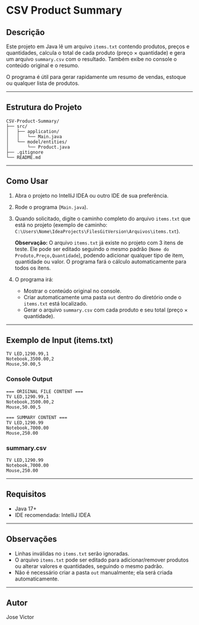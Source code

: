 # CSV Product Summary

## Descrição
Este projeto em Java lê um arquivo `items.txt` contendo produtos, preços e quantidades, calcula o total de cada produto (preço × quantidade) e gera um arquivo `summary.csv` com o resultado. Também exibe no console o conteúdo original e o resumo.

O programa é útil para gerar rapidamente um resumo de vendas, estoque ou qualquer lista de produtos.

---

## Estrutura do Projeto
```
CSV-Product-Summary/
├── src/
│   ├── application/
│   │   └── Main.java
│   └── model/entities/
│       └── Product.java
├── .gitignore
└── README.md
```

---

## Como Usar

1. Abra o projeto no IntelliJ IDEA ou outro IDE de sua preferência.  
2. Rode o programa (`Main.java`).  
3. Quando solicitado, digite o caminho completo do arquivo `items.txt` que está no projeto (exemplo de caminho: `C:\Users\Nome\IdeaProjects\FilesGitVersion\Arquivos\items.txt`).  

   **Observação:** O arquivo `items.txt` já existe no projeto com 3 itens de teste. Ele pode ser editado seguindo o mesmo padrão (`Nome do Produto,Preço,Quantidade`), podendo adicionar qualquer tipo de item, quantidade ou valor. O programa fará o cálculo automaticamente para todos os itens.

4. O programa irá:

   - Mostrar o conteúdo original no console.  
   - Criar automaticamente uma pasta `out` dentro do diretório onde o `items.txt` está localizado.  
   - Gerar o arquivo `summary.csv` com cada produto e seu total (preço × quantidade).

---

## Exemplo de Input (items.txt)
````
TV LED,1290.99,1
Notebook,3500.00,2
Mouse,50.00,5
````


### Console Output

```shell
=== ORIGINAL FILE CONTENT ===
TV LED,1290.99,1
Notebook,3500.00,2
Mouse,50.00,5

=== SUMMARY CONTENT ===
TV LED,1290.99
Notebook,7000.00
Mouse,250.00
```
### summary.csv
````
TV LED,1290.99
Notebook,7000.00
Mouse,250.00
````
---

## Requisitos

- Java 17+  
- IDE recomendada: IntelliJ IDEA  

---

## Observações

- Linhas inválidas no `items.txt` serão ignoradas.  
- O arquivo `items.txt` pode ser editado para adicionar/remover produtos ou alterar valores e quantidades, seguindo o mesmo padrão.  
- Não é necessário criar a pasta `out` manualmente; ela será criada automaticamente.  

---

## Autor

Jose Victor
